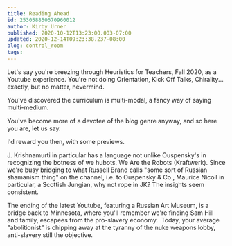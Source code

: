 ```yaml
---
title: Reading Ahead
id: 253058850670960012
author: Kirby Urner
published: 2020-10-12T13:23:00.003-07:00
updated: 2020-12-14T09:23:38.237-08:00
blog: control_room
tags: 
---
```


[](https://www.flickr.com/photos/kirbyurner/50454955153/in/dateposted-public/)

Let's say you're breezing through Heuristics for Teachers, Fall 2020, as a Youtube experience. You're not doing Orientation, Kick Off Talks, Chirality... exactly, but no matter, nevermind. 

You've discovered the curriculum is multi-modal, a fancy way of saying multi-medium. 

You've become more of a devotee of the blog genre anyway, and so here you are, let us say.

I'd reward you then, with some previews.  

J. Krishnamurti in particular has a language not unlike Ouspensky's in recognizing the botness of we hubots. We Are the Robots (Kraftwerk). Since we're busy bridging to what Russell Brand calls "some sort of Russian shamanism thing" on the channel, i.e. to Ouspensky & Co., Maurice Nicoll in particular, a Scottish Jungian, why not rope in JK? The insights seem consistent.

The ending of the latest Youtube, featuring a Russian Art Museum, is a bridge back to Minnesota, where you'll remember we're finding Sam Hill and family, escapees from the pro-slavery economy.  Today, your average "abolitionist" is chipping away at the tyranny of the nuke weapons lobby, anti-slavery still the objective.